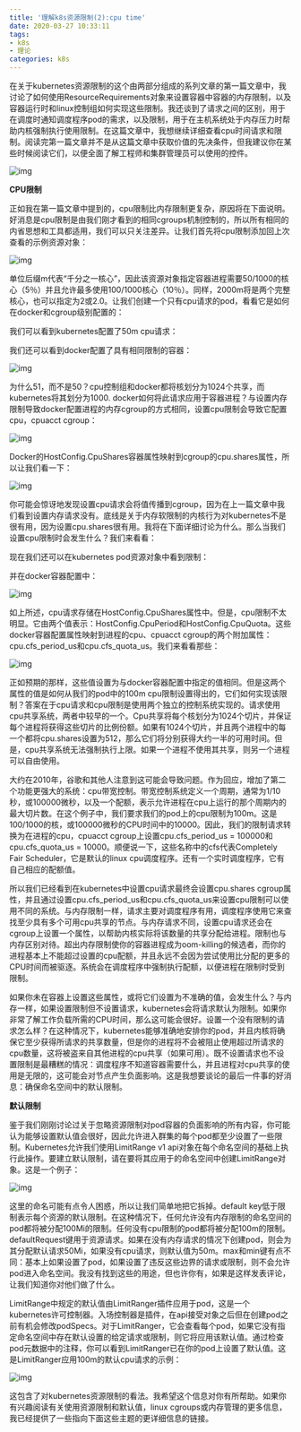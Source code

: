 ```yaml
---
title: '理解k8s资源限制(2):cpu time'
date: 2020-03-27 10:33:11
tags:
- k8s
- 理论
categories: k8s
---
```


在关于kubernetes资源限制的这个由两部分组成的系列文章的第一篇文章中，我讨论了如何使用ResourceRequirements对象来设置容器中容器的内存限制，以及容器运行时和linux控制组如何实现这些限制。我还谈到了请求之间的区别，用于在调度时通知调度程序pod的需求，以及限制，用于在主机系统处于内存压力时帮助内核强制执行使用限制。在这篇文章中，我想继续详细查看cpu时间请求和限制。阅读完第一篇文章并不是从这篇文章中获取价值的先决条件，但我建议你在某些时候阅读它们，以便全面了解工程师和集群管理员可以使用的控件。

<!--more-->

![img](理解k8s资源限制-2-cpu-time/u=1105652083,2447920630&fm=173&app=49&f=JPEG.jfif)

**CPU限制**

正如我在第一篇文章中提到的，cpu限制比内存限制更复杂，原因将在下面说明。好消息是cpu限制是由我们刚才看到的相同cgroups机制控制的，所以所有相同的内省思想和工具都适用，我们可以只关注差异。让我们首先将cpu限制添加回上次查看的示例资源对象：

![img](理解k8s资源限制-2-cpu-time/u=372949236,3642632788&fm=173&app=49&f=JPEG.jfif)

单位后缀m代表“千分之一核心”，因此该资源对象指定容器进程需要50/1000的核心（5％）并且允许最多使用100/1000核心（10％）。同样，2000m将是两个完整核心，也可以指定为2或2.0。让我们创建一个只有cpu请求的pod，看看它是如何在docker和cgroup级别配置的：

我们可以看到kubernetes配置了50m cpu请求：

我们还可以看到docker配置了具有相同限制的容器：

![img](理解k8s资源限制-2-cpu-time/u=2831349931,1043699520&fm=173&app=49&f=JPEG.jfif)

为什么51，而不是50？cpu控制组和docker都将核划分为1024个共享，而kubernetes将其划分为1000. docker如何将此请求应用于容器进程？与设置内存限制导致docker配置进程的内存cgroup的方式相同，设置cpu限制会导致它配置cpu，cpuacct cgroup：

![img](理解k8s资源限制-2-cpu-time/u=1313032042,386237605&fm=173&app=49&f=JPEG.jfif)

Docker的HostConfig.CpuShares容器属性映射到cgroup的cpu.shares属性，所以让我们看一下：

![img](理解k8s资源限制-2-cpu-time/u=3125684838,259928992&fm=173&app=49&f=JPEG.jfif)

你可能会惊讶地发现设置cpu请求会将值传播到cgroup，因为在上一篇文章中我们看到设置内存请求没有。底线是关于内存软限制的内核行为对kubernetes不是很有用，因为设置cpu.shares很有用。我将在下面详细讨论为什么。那么当我们设置cpu限制时会发生什么？我们来看看：

现在我们还可以在kubernetes pod资源对象中看到限制：

并在docker容器配置中：

![img](理解k8s资源限制-2-cpu-time/u=1967063984,808932103&fm=173&app=49&f=JPEG.jfif)

如上所述，cpu请求存储在HostConfig.CpuShares属性中。但是，cpu限制不太明显。它由两个值表示：HostConfig.CpuPeriod和HostConfig.CpuQuota。这些docker容器配置属性映射到进程的cpu、cpuacct cgroup的两个附加属性：cpu.cfs_period_us和cpu.cfs_quota_us。我们来看看那些：

![img](理解k8s资源限制-2-cpu-time/u=1302678492,1238472337&fm=173&app=49&f=JPEG.jfif)

正如预期的那样，这些值设置为与docker容器配置中指定的值相同。但是这两个属性的值是如何从我们的pod中的100m cpu限制设置得出的，它们如何实现该限制？答案在于cpu请求和cpu限制是使用两个独立的控制系统实现的。请求使用cpu共享系统，两者中较早的一个。Cpu共享将每个核划分为1024个切片，并保证每个进程将获得这些切片的比例份额。如果有1024个切片，并且两个进程中的每一个都将cpu.shares设置为512，那么它们将分别获得大约一半的可用时间。但是，cpu共享系统无法强制执行上限。如果一个进程不使用其共享，则另一个进程可以自由使用。

大约在2010年，谷歌和其他人注意到这可能会导致问题。作为回应，增加了第二个功能更强大的系统：cpu带宽控制。带宽控制系统定义一个周期，通常为1/10秒，或100000微秒，以及一个配额，表示允许进程在cpu上运行的那个周期内的最大切片数。在这个例子中，我们要求我们的pod上的cpu限制为100m。这是100/1000的核，或100000微秒的CPU时间中的10000。因此，我们的限制请求转换为在进程的cpu，cpuacct cgroup上设置cpu.cfs_period_us = 100000和cpu.cfs_quota_us = 10000。顺便说一下，这些名称中的cfs代表Completely Fair Scheduler，它是默认的linux cpu调度程序。还有一个实时调度程序，它有自己相应的配额值。

所以我们已经看到在kubernetes中设置cpu请求最终会设置cpu.shares cgroup属性，并且通过设置cpu.cfs_period_us和cpu.cfs_quota_us来设置cpu限制可以使用不同的系统。与内存限制一样，请求主要对调度程序有用，调度程序使用它来查找至少具有多个可用cpu共享的节点。与内存请求不同，设置cpu请求还会在cgroup上设置一个属性，以帮助内核实际将该数量的共享分配给进程。限制也与内存区别对待。超出内存限制使你的容器进程成为oom-killing的候选者，而你的进程基本上不能超过设置的cpu配额，并且永远不会因为尝试使用比分配的更多的CPU时间而被驱逐。系统会在调度程序中强制执行配额，以便进程在限制时受到限制。

如果你未在容器上设置这些属性，或将它们设置为不准确的值，会发生什么？与内存一样，如果设置限制但不设置请求，kubernetes会将请求默认为限制。如果你非常了解工作负载所需的CPU时间，那么这可能会很好。设置一个没有限制的请求怎么样？在这种情况下，kubernetes能够准确地安排你的pod，并且内核将确保它至少获得所请求的共享数量，但是你的进程将不会被阻止使用超过所请求的cpu数量，这将被盗来自其他进程的cpu共享（如果可用）。既不设置请求也不设置限制是最糟糕的情况：调度程序不知道容器需要什么，并且进程对cpu共享的使用是无限的，这可能会对节点产生负面影响。这是我想要谈论的最后一件事的好消息：确保命名空间中的默认限制。

**默认限制**

鉴于我们刚刚讨论过关于忽略资源限制对pod容器的负面影响的所有内容，你可能认为能够设置默认值会很好，因此允许进入群集的每个pod都至少设置了一些限制。Kubernetes允许我们使用LimitRange v1 api对象在每个命名空间的基础上执行此操作。要建立默认限制，请在要将其应用于的命名空间中创建LimitRange对象。这是一个例子：

![img](理解k8s资源限制-2-cpu-time/u=3585829404,1068895297&fm=173&app=49&f=JPEG.jfif)

这里的命名可能有点令人困惑，所以让我们简单地把它拆掉。default key低于限制表示每个资源的默认限制。在这种情况下，任何允许没有内存限制的命名空间的pod都将被分配100Mi的限制。任何没有cpu限制的pod都将被分配100m的限制。defaultRequest键用于资源请求。如果在没有内存请求的情况下创建pod，则会为其分配默认请求50Mi，如果没有cpu请求，则默认值为50m。max和min键有点不同：基本上如果设置了pod，如果设置了违反这些边界的请求或限制，则不会允许pod进入命名空间。我没有找到这些的用途，但也许你有，如果是这样发表评论，让我们知道你对他们做了什么。

LimitRange中规定的默认值由LimitRanger插件应用于pod，这是一个kubernetes许可控制器。入场控制器是插件，在api接受对象之后但在创建pod之前有机会修改podSpecs。对于LimitRanger，它会查看每个pod，如果它没有指定命名空间中存在默认设置的给定请求或限制，则它将应用该默认值。通过检查pod元数据中的注释，你可以看到LimitRanger已在你的pod上设置了默认值。这是LimitRanger应用100m的默认cpu请求的示例：

![img](理解k8s资源限制-2-cpu-time/u=521774228,1221987196&fm=173&app=49&f=JPEG.jfif)

这包含了对kubernetes资源限制的看法。我希望这个信息对你有所帮助。如果你有兴趣阅读有关使用资源限制和默认值，linux cgroups或内存管理的更多信息，我已经提供了一些指向下面这些主题的更详细信息的链接。